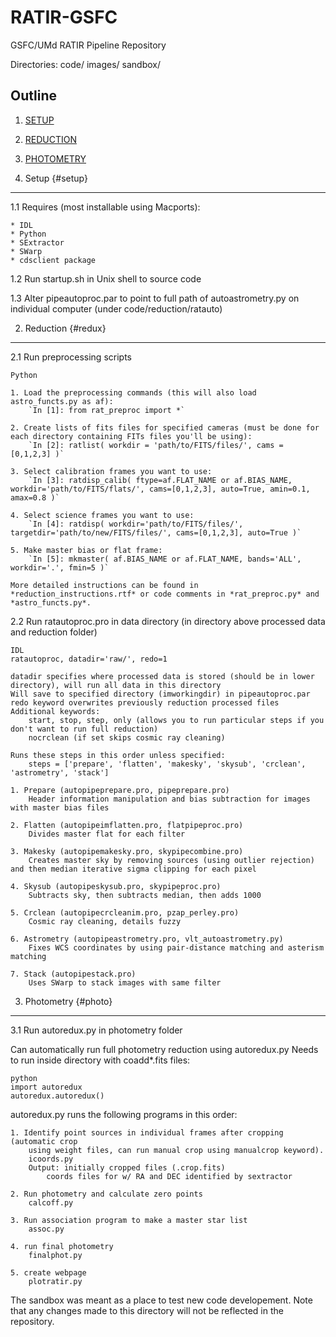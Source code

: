 RATIR-GSFC
==========

GSFC/UMd RATIR Pipeline Repository

Directories:
code/ 
images/
sandbox/

Outline
-------

1. [SETUP](#setup)

2. [REDUCTION](#redux)

3. [PHOTOMETRY](#photo)

1. Setup {#setup}
--------
1.1 Requires (most installable using Macports):

	* IDL
	* Python
	* SExtractor
	* SWarp
	* cdsclient package

1.2 Run startup.sh in Unix shell to source code

1.3 Alter pipeautoproc.par to point to full path of autoastrometry.py on individual computer (under code/reduction/ratauto)



2. Reduction {#redux}
------------
2.1 Run preprocessing scripts

	Python
	
	1. Load the preprocessing commands (this will also load astro_functs.py as af):
		`In [1]: from rat_preproc import *`
	
	2. Create lists of fits files for specified cameras (must be done for each directory containing FITs files you'll be using):
		`In [2]: ratlist( workdir = 'path/to/FITS/files/', cams = [0,1,2,3] )`
	
	3. Select calibration frames you want to use:
		`In [3]: ratdisp_calib( ftype=af.FLAT_NAME or af.BIAS_NAME, workdir='path/to/FITS/flats/', cams=[0,1,2,3], auto=True, amin=0.1, amax=0.8 )`
	
	4. Select science frames you want to use:
		`In [4]: ratdisp( workdir='path/to/FITS/files/', targetdir='path/to/new/FITS/files/', cams=[0,1,2,3], auto=True )`
	
	5. Make master bias or flat frame:
		`In [5]: mkmaster( af.BIAS_NAME or af.FLAT_NAME, bands='ALL', workdir='.', fmin=5 )`
	
	More detailed instructions can be found in *reduction_instructions.rtf* or code comments in *rat_preproc.py* and *astro_functs.py*.

2.2 Run ratautoproc.pro in data directory (in directory above processed data and reduction folder)

	IDL
	ratautoproc, datadir='raw/', redo=1
	
	datadir specifies where processed data is stored (should be in lower directory), will run all data in this directory  
	Will save to specified directory (imworkingdir) in pipeautoproc.par
	redo keyword overwrites previously reduction processed files
	Additional keywords:
		start, stop, step, only (allows you to run particular steps if you don't want to run full reduction)
		nocrclean (if set skips cosmic ray cleaning)	
	
	Runs these steps in this order unless specified:	
		steps = ['prepare', 'flatten', 'makesky', 'skysub', 'crclean', 'astrometry', 'stack']
		
	1. Prepare (autopipeprepare.pro, pipeprepare.pro)
		Header information manipulation and bias subtraction for images with master bias files
	
	2. Flatten (autopipeimflatten.pro, flatpipeproc.pro)
		Divides master flat for each filter
		
	3. Makesky (autopipemakesky.pro, skypipecombine.pro)
		Creates master sky by removing sources (using outlier rejection) and then median iterative sigma clipping for each pixel
		
	4. Skysub (autopipeskysub.pro, skypipeproc.pro)
		Subtracts sky, then subtracts median, then adds 1000
	
	5. Crclean (autopipecrcleanim.pro, pzap_perley.pro)
		Cosmic ray cleaning, details fuzzy
		
	6. Astrometry (autopipeastrometry.pro, vlt_autoastrometry.py)
		Fixes WCS coordinates by using pair-distance matching and asterism matching
	
	7. Stack (autopipestack.pro)
		Uses SWarp to stack images with same filter

3. Photometry {#photo}
-------------
3.1 Run autoredux.py in photometry folder

Can automatically run full photometry reduction using autoredux.py
Needs to run inside directory with coadd*.fits files:

	python
	import autoredux
	autoredux.autoredux()

autoredux.py runs the following programs in this order:

	1. Identify point sources in individual frames after cropping (automatic crop
    	using weight files, can run manual crop using manualcrop keyword).
		icoords.py
		Output: initially cropped files (.crop.fits)
		  	coords files for w/ RA and DEC identified by sextractor

	2. Run photometry and calculate zero points
		calcoff.py

	3. Run association program to make a master star list
		assoc.py

	4. run final photometry
		finalphot.py

	5. create webpage
		plotratir.py



The sandbox was meant as a place to test new code developement.  Note that any changes made to this directory will not be reflected in the repository.


